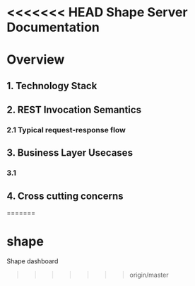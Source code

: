 <<<<<<< HEAD
Shape Server Documentation
===

# Overview

## 1. Technology Stack

## 2. REST Invocation Semantics
### 2.1 Typical request-response flow

## 3. Business Layer Usecases
### 3.1

## 4. Cross cutting concerns 

=======
# shape
Shape dashboard
>>>>>>> origin/master
